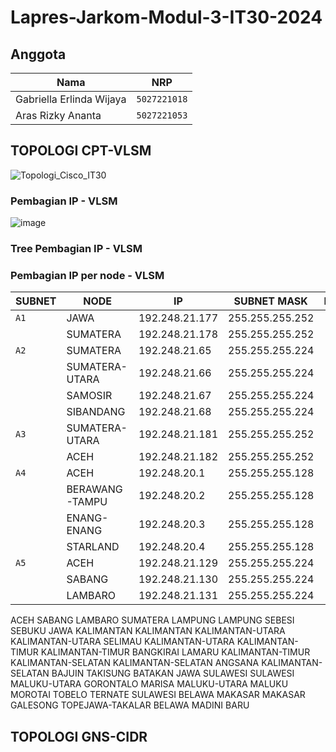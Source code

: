 # Lapres-Jarkom-Modul-3-IT30-2024

## Anggota

| Nama                            | NRP          |
| ------------------------------- | ------------ |
| Gabriella Erlinda Wijaya        | `5027221018` |
| Aras Rizky Ananta               | `5027221053` |

## TOPOLOGI CPT-VLSM
![Topologi_Cisco_IT30](https://github.com/GabriellaErlinda/Jarkom-Modul-4-IT30-2024/assets/128443451/1be6b2d4-6dfb-4ed1-a194-5c315a0928f7)

### Pembagian IP - VLSM
![image](https://github.com/GabriellaErlinda/Jarkom-Modul-4-IT30-2024/assets/128443451/02c603cc-1c6d-48b5-89c0-8e3c0893f9f3)

### Tree Pembagian IP - VLSM

### Pembagian IP per node - VLSM
| SUBNET  | NODE              | IP              | SUBNET MASK       | LENGTH |
| ------- | ----------------- | --------------- | ----------------- | ------ |
| `A1`    | JAWA              | 192.248.21.177  | 255.255.255.252 | |
|         | SUMATERA          | 192.248.21.178  | 255.255.255.252 | |
| `A2`    | SUMATERA          | 192.248.21.65   | 255.255.255.224 | |
|         | SUMATERA-UTARA    | 192.248.21.66   | 255.255.255.224 | |
|         | SAMOSIR           | 192.248.21.67   | 255.255.255.224 | |
|         | SIBANDANG         | 192.248.21.68   | 255.255.255.224 | |
| `A3`    | SUMATERA-UTARA    | 192.248.21.181  | 255.255.255.252 | |
|         | ACEH              | 192.248.21.182  | 255.255.255.252 | |
| `A4`    | ACEH              | 192.248.20.1    | 255.255.255.128 | |
|         | BERAWANG-TAMPU    | 192.248.20.2    | 255.255.255.128 | |
|         | ENANG-ENANG       | 192.248.20.3    | 255.255.255.128 | |
|         | STARLAND          | 192.248.20.4    | 255.255.255.128 | |
| `A5`    | ACEH              | 192.248.21.129  | 255.255.255.224 | |
|         | SABANG            | 192.248.21.130  | 255.255.255.224 | |
|         | LAMBARO           | 192.248.21.131  | 255.255.255.224 | |









ACEH
SABANG
LAMBARO
SUMATERA
LAMPUNG
LAMPUNG
SEBESI
SEBUKU
JAWA
KALIMANTAN
KALIMANTAN
KALIMANTAN-UTARA
KALIMANTAN-UTARA
SELIMAU
KALIMANTAN-UTARA
KALIMANTAN-TIMUR
KALIMANTAN-TIMUR
BANGKIRAI
LAMARU
KALIMANTAN-TIMUR
KALIMANTAN-SELATAN
KALIMANTAN-SELATAN
ANGSANA
KALIMANTAN-SELATAN
BAJUIN
TAKISUNG
BATAKAN
JAWA
SULAWESI
SULAWESI
MALUKU-UTARA
GORONTALO
MARISA
MALUKU-UTARA
MALUKU
MOROTAI
TOBELO
TERNATE
SULAWESI
BELAWA
MAKASAR
MAKASAR
GALESONG
TOPEJAWA-TAKALAR
BELAWA
MADINI
BARU


## TOPOLOGI GNS-CIDR
